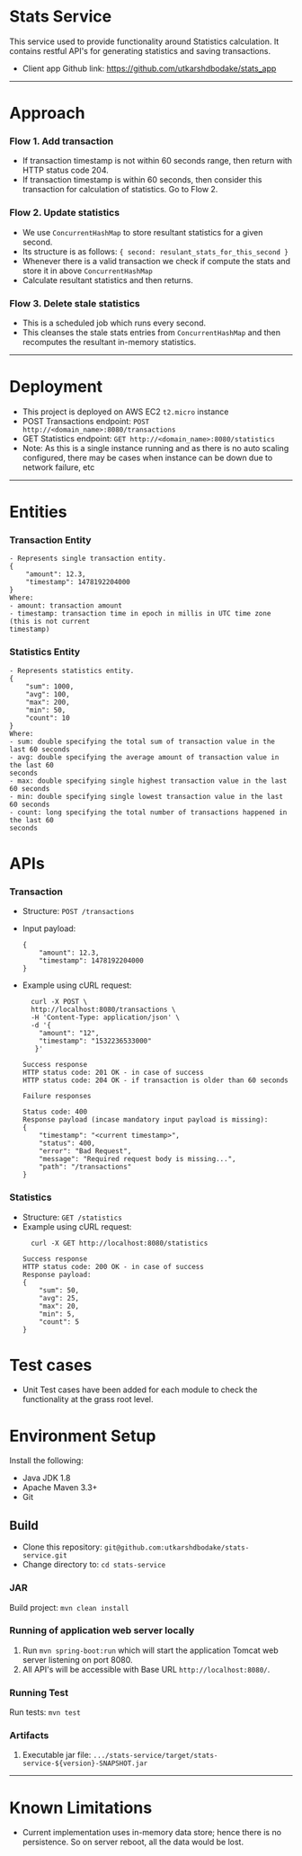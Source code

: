 
# Stats Service

This service used to provide functionality around Statistics calculation. It contains restful API's for generating statistics and saving transactions.

- Client app Github link: https://github.com/utkarshdbodake/stats_app
-----

# Approach
### Flow 1. Add transaction
- If transaction timestamp is not within 60 seconds range, then return with HTTP status code 204.
- If transaction timestamp is within 60 seconds, then consider this transaction for calculation of statistics. Go to Flow 2.

### Flow 2. Update statistics
- We use `ConcurrentHashMap` to store resultant statistics for a given second.
- Its structure is as follows:  `{ second: resulant_stats_for_this_second }`
- Whenever there is a valid transaction we check if compute the stats and store it in above `ConcurrentHashMap`
- Calculate resultant statistics and then returns.

### Flow 3. Delete stale statistics
- This is a scheduled job which runs every second.
- This cleanses the stale stats entries from `ConcurrentHashMap` and then recomputes the resultant in-memory statistics.

----
# Deployment
- This project is deployed on AWS EC2 `t2.micro` instance
- POST Transactions endpoint: `POST http://<domain_name>:8080/transactions`
- GET Statistics endpoint: `GET http://<domain_name>:8080/statistics`
- Note: As this is a single instance running and as there is no auto scaling configured, there may be cases when instance can be down due to network failure, etc
----
# Entities
### Transaction Entity
```
- Represents single transaction entity.
{
	"amount": 12.3,
	"timestamp": 1478192204000
}
Where:
- amount: transaction amount
- timestamp: transaction time in epoch in millis in UTC time zone (this is not current
timestamp)
```

### Statistics Entity
```
- Represents statistics entity.
{
	"sum": 1000,
	"avg": 100,
	"max": 200,
	"min": 50,
	"count": 10
}
Where:
- sum: double specifying the total sum of transaction value in the last 60 seconds
- avg: double specifying the average amount of transaction value in the last 60
seconds
- max: double specifying single highest transaction value in the last 60 seconds
- min: double specifying single lowest transaction value in the last 60 seconds
- count: long specifying the total number of transactions happened in the last 60
seconds
```

# APIs
### Transaction
- Structure: ```POST /transactions```
- Input payload:
    ```
    {
		"amount": 12.3,
		"timestamp": 1478192204000
	}
    ```
- Example using cURL request:
    ```
	  curl -X POST \
	  http://localhost:8080/transactions \
	  -H 'Content-Type: application/json' \
	  -d '{
		"amount": "12",
		"timestamp": "1532236533000"
	   }'
    ```
    ```
    Success response
    HTTP status code: 201 OK - in case of success
    HTTP status code: 204 OK - if transaction is older than 60 seconds
  
    ```

    ```
    Failure responses
    
    Status code: 400
    Response payload (incase mandatory input payload is missing):
    {
	    "timestamp": "<current timestamp>",
	    "status": 400,
	    "error": "Bad Request",
	    "message": "Required request body is missing...",
	    "path": "/transactions"
	}
    ```

### Statistics
- Structure: ```GET /statistics```
- Example using cURL request:
    ```
	  curl -X GET http://localhost:8080/statistics
    ```
    ```
    Success response
    HTTP status code: 200 OK - in case of success
	Response payload:
	{
	    "sum": 50,
	    "avg": 25,
	    "max": 20,
	    "min": 5,
	    "count": 5
	}
    ```
# Test cases

- Unit Test cases have been added for each module to check the functionality at the grass root level.

# Environment Setup
Install the following:
 - Java JDK 1.8
 - Apache Maven 3.3+
 - Git

## Build
* Clone this repository: `git@github.com:utkarshdbodake/stats-service.git`
* Change directory to: `cd stats-service`

### JAR
Build project: `mvn clean install`

### Running of application web server locally
1. Run ``mvn spring-boot:run`` which will start the application Tomcat web server listening on port 8080.
2. All API's will be accessible with Base URL `http://localhost:8080/`.


### Running Test
Run tests: `mvn test`

### Artifacts
1. Executable jar file: `.../stats-service/target/stats-service-${version}-SNAPSHOT.jar`

-----
# Known Limitations
 - Current implementation uses in-memory data store; hence there is no persistence. So on server reboot, all the data would be lost.
